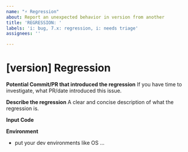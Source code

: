 ```yaml
---
name: "⚡ Regression"
about: Report an unexpected behavior in version from another 
title: 'REGRESSION: '
labels: 'i: bug, 7.x: regression, i: needs triage'
assignees: ''

---
```


# [version] Regression

**Potential Commit/PR that introduced the regression**
If you have time to investigate, what PR/date introduced this issue.

**Describe the regression**
A clear and concise description of what the regression is.

**Input Code**
<!--- If you have link to our REPL or a standalone repo please link that! -->


**Environment**
- put your dev environments like OS ... 

